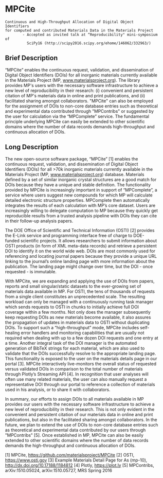 # MPCite

```
Continuous and High-Throughput Allocation of Digital Object Identifiers
for computed and contributed Materials Data in the Materials Project
        - Accepted as invited talk at “Reproducibility" mini-symposium of
          SciPy16 (http://scipy2016.scipy.org/ehome/146062/332963/)
```

## Brief Description

“MPCite” enables the continuous request, validation, and dissemination of
Digital Object Identifiers (DOIs) for all inorganic materials currently
available in the Materials Project (MP, www.materialsproject.org). The library
provides MP's users with the necessary software infrastructure to achieve a new
level of reproducibility in their research: (i) convenient and persistent
citation of MP's materials data in online and print publications, and (ii)
facilitated sharing amongst collaborators. "MPCite" can also be employed for
the assignment of DOIs to non-core database entries such as theoretical and
experimental data contributed through "MPContribs" or suggested by the user for
calculation via the “MPComplete” service. The fundamental principle underlying
MPCite can easily be extended to other scientific domains where the number of
data records demands high-throughput and continuous allocation of DOIs.

## Long Description

The new open-source software package, “MPCite” [1] enables the continuous
request, validation, and dissemination of Digital Object Identifiers (DOIs) for
all >70k inorganic materials currently available in the Materials Project (MP,
www.materialsproject.org) database. Materials defined by a set of similar
inorganic crystal structures are a good match for DOIs because they have a
unique and stable definition. The functionality provided by MPCite is
increasingly important in support of “MPComplete”, a service where users
suggest new compounds for which MP will calculate detailed electronic structure
properties. MPComplete then automatically integrates the results of each
calculation with MP’s core dataset. Users are increasingly willing to delegate
computation to MP because they quickly get reproducible results from a trusted
analysis pipeline with DOIs they can cite in their follow-up analysis papers.

The DOE Office of Scientific and Technical Information (OSTI) [2] provides the
E-Link service and programming interface free of charge to DOE-funded
scientific projects. It allows researchers to submit information about OSTI
products (in form of XML meta-data records) and retrieve a persistent DOI to
identify it on the world wide web. DOIs are most commonly used for referencing
and locating journal papers because they provide a unique URL linking to the
journal’s online landing page with more information about the publication. The
landing page might change over time, but the DOI - once requested - is
immutable.

With MPCite, we are expanding and applying the use of DOIs from papers, reports
and small singular/static datasets to the ever-growing set of materials data
available in MP. For OSTI, the tens of thousands of requests from a single
client constitutes an unprecedented scale. The resulting workload can only be
managed with a continuously running task manager which sends requests to OSTI
in chunks to initially achieve full DOI coverage within a few months. Not only
does the manager subsequently keep requesting DOIs as new materials become
available, it also assures the propagation of updates in materials data to OSTI
without duplicating DOIs. To support such a “high-throughput” mode, MPCite
includes self-healing error handlers and monitoring capabilities that are
usually not required when dealing with up to a few dozen DOI requests and one
entry at a time. Another integral task of the DOI manager is the automated
generation of BibTeX strings for each material, which are also used to validate
that the DOIs successfully resolve to the appropriate landing page. This
functionality is exposed to the user on the materials details page in our
portal [3]. MPCite interactively live-monitors the overall status of requested
versus validated DOIs in comparison to the total number of materials through
Plotly’s Streaming API [4]. In recognition that user analyses will often use
many related materials, the user can also manually request a representative DOI
through our portal to reference a collection of materials used in his analysis,
or to share it with collaborators.

In summary, our efforts to assign DOIs to all materials available in MP
provides our users with the necessary software infrastructure to achieve a new
level of reproducibility in their research. This is not only evident in the
convenient and persistent citation of our materials data in online and print
publications, but also in the facilitated sharing amongst collaborators. In the
future, we plan to extend the use of DOIs to non-core database entries such as
theoretical and experimental data contributed by our users through "MPContribs"
[5]. Once established in MP, MPCite can also be easily extended to other
scientific domains where the number of data records demands the high-throughput
and continuous allocation of DOIs.

[1] MPCite, https://github.com/materialsproject/MPCite
[2] OSTI, https://www.osti.gov
[3] Example Materials Detail Page for As (mp-10), http://dx.doi.org/10.17188/1184812
[4] Plotly, https://plot.ly
[5] MPContribs, arXiv:1510.05024, arXiv:1510.05727, MRS Spring 2016
